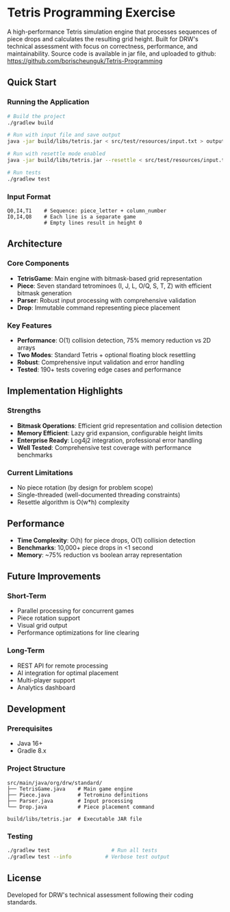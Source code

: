 # Tetris Programming Exercise

A high-performance Tetris simulation engine that processes sequences of piece drops and calculates the resulting grid height. Built for DRW's technical assessment with focus on correctness, performance, and maintainability.
Source code is available in jar file, and uploaded to github: https://github.com/borischeunguk/Tetris-Programming

## Quick Start

### Running the Application
```bash
# Build the project
./gradlew build

# Run with input file and save output
java -jar build/libs/tetris.jar < src/test/resources/input.txt > output.txt

# Run with resettle mode enabled
java -jar build/libs/tetris.jar --resettle < src/test/resources/input.txt > output.txt

# Run tests
./gradlew test
```

### Input Format
```
Q0,I4,T1    # Sequence: piece_letter + column_number
I0,I4,Q8    # Each line is a separate game
            # Empty lines result in height 0
```

## Architecture

### Core Components
- **TetrisGame**: Main engine with bitmask-based grid representation
- **Piece**: Seven standard tetrominoes (I, J, L, O/Q, S, T, Z) with efficient bitmask generation
- **Parser**: Robust input processing with comprehensive validation
- **Drop**: Immutable command representing piece placement

### Key Features
- **Performance**: O(1) collision detection, 75% memory reduction vs 2D arrays
- **Two Modes**: Standard Tetris + optional floating block resettling
- **Robust**: Comprehensive input validation and error handling
- **Tested**: 190+ tests covering edge cases and performance

## Implementation Highlights

### Strengths
- **Bitmask Operations**: Efficient grid representation and collision detection
- **Memory Efficient**: Lazy grid expansion, configurable height limits
- **Enterprise Ready**: Log4j2 integration, professional error handling
- **Well Tested**: Comprehensive test coverage with performance benchmarks

### Current Limitations
- No piece rotation (by design for problem scope)
- Single-threaded (well-documented threading constraints)
- Resettle algorithm is O(w*h) complexity

## Performance
- **Time Complexity**: O(h) for piece drops, O(1) collision detection
- **Benchmarks**: 10,000+ piece drops in <1 second
- **Memory**: ~75% reduction vs boolean array representation

## Future Improvements

### Short-Term
- Parallel processing for concurrent games
- Piece rotation support
- Visual grid output
- Performance optimizations for line clearing

### Long-Term
- REST API for remote processing
- AI integration for optimal placement
- Multi-player support
- Analytics dashboard

## Development

### Prerequisites
- Java 16+
- Gradle 8.x

### Project Structure
```
src/main/java/org/drw/standard/
├── TetrisGame.java    # Main game engine
├── Piece.java         # Tetromino definitions
├── Parser.java        # Input processing
└── Drop.java          # Piece placement command

build/libs/tetris.jar  # Executable JAR file
```

### Testing
```bash
./gradlew test                    # Run all tests
./gradlew test --info           # Verbose test output
```

## License
Developed for DRW's technical assessment following their coding standards.
